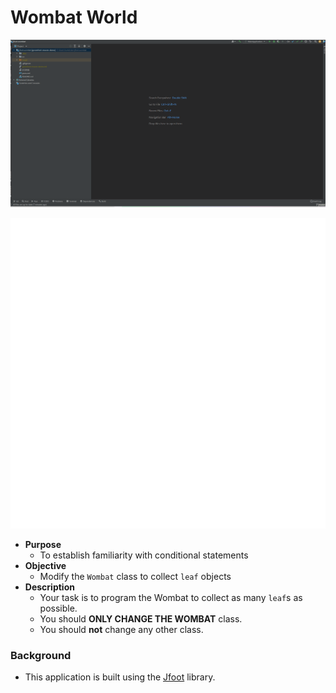 # Wombat World
![](./wombats-world.gif)

![](./wombat-world-simulation.gif)
* **Purpose**
  * To establish familiarity with conditional statements
* **Objective**
  * Modify the `Wombat` class to collect `leaf` objects
* **Description**
  * Your task is to program the Wombat to collect as many `leaf`s as possible.
  * You should **ONLY CHANGE THE WOMBAT** class.
  * You should **not** change any other class.

### Background
* This application is built using the [Jfoot](https://github.com/Git-Leon/jfoot-api) library.